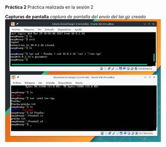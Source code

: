 **Práctica 2**
Práctica realizada en la sesión 2

**Capturas de pantalla**
*captura de pantalla del envío del tar.gz creado*
![imagen](https://github.com/AntonioJA/SWAP1617/blob/master/Pr%C3%A1ctica2/tarssh.png)
